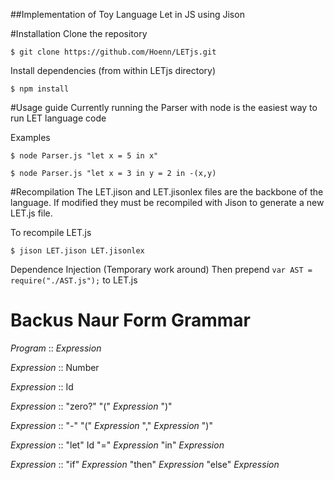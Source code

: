 ##Implementation of Toy Language Let in JS using Jison

#Installation
Clone the repository

```$ git clone https://github.com/Hoenn/LETjs.git```

Install dependencies (from within LETjs directory)

```$ npm install```

#Usage guide
Currently running the Parser with node is the easiest way to run LET language code

Examples

```$ node Parser.js "let x = 5 in x"```

```$ node Parser.js "let x = 3 in y = 2 in -(x,y)```

#Recompilation
The LET.jison and LET.jisonlex files are the backbone of the language. If modified they must be recompiled with Jison to generate a new LET.js file.

To recompile LET.js

```$ jison LET.jison LET.jisonlex``` 

Dependence Injection (Temporary work around)
Then prepend ```var AST = require("./AST.js");``` to LET.js

# Backus Naur Form Grammar
*Program*    :: *Expression*

*Expression* :: Number

*Expression* :: Id
           
*Expression* :: "zero?" "(" *Expression* ")"
           
*Expression* :: "-" "(" *Expression* "," *Expression* ")" 
           
*Expression* :: "let" Id "=" *Expression* "in" *Expression*
           
*Expression* :: "if" *Expression* "then" *Expression* "else" *Expression*
           
